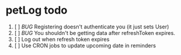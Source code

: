 # petLog todo

1. [ ] _BUG_ Registering doesn't authenticate you (it just sets User)
2. [ ] _BUG_ You shouldn't be getting data after refreshToken expires.
3. [ ] Log out when refresh token expires
4. [ ] Use CRON jobs to update upcoming date in reminders
